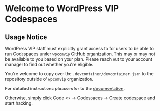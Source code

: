 # Welcome to WordPress VIP Codespaces

## Usage Notice

WordPress VIP staff must explicitly grant access to for users to be able to run Codespaces under `wpcomvip` GitHub organization. This may or may not be available to you based on your plan. Please reach out to your account manager to find out whether you're eligible.

You're welcome to copy over the `.devcontainer/devcontainer.json` to the repository outside of `wpcomvip` organization.

For detailed instructions please refer to the [documentation](https://docs.wpvip.com/technical-references/developing-with-github-codespaces/).

Otherwise, simply click Code <> -> Codespaces -> Create codespace and start hacking.
